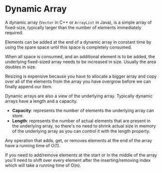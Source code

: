 # Dynamic Array

A dynamic array (`Vector` in C++ or `ArrayList` in Java), is a simple array of fixed-size, typically larger than the number of elements immediately required.  
 
Elements can be added at the end of a dynamic array in constant time by using the spare space until this space is completely consumed.  

When all space is consumed, and an additional element is to be added, the underlying fixed-sized array needs to be increased in size. Usually the area doubles in size.  

Resizing is expensive because you have to allocate a bigger array and copy over all of the elements from the array you have overgrow before we can finally append our item.  

Dynamic arrays are also a view of the underlying array. Typically dynamic arrays have a length and a capacity.  
- **Capacity**: represents the number of elements the underlying array can store.
- **Length**: represents the number of actual elements that are present in the underlying array, so there's no need to shrink actual size in memory of the underlying array as you can control it with the length property.

Any operation that adds, get, or removes elements at the end of the array have a running time of O(1).  

If you need to add/remove elements at the start or in the middle of the array you'll need to shift over every element after the inserting/removing index which will take a running time of O(n).